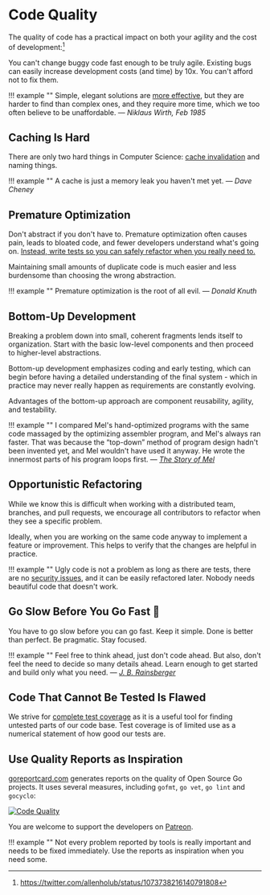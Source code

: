 # Code Quality

The quality of code has a practical impact on both your agility and the cost of development:[^1]

You can't change buggy code fast enough to be truly agile. Existing bugs can easily increase development costs (and time) by 10x. You can't afford not to fix them.

!!! example ""
    Simple, elegant solutions are [more effective](issues.md#effectiveness-efficiency), but they are harder to find than complex ones, and they require more
    time, which we too often believe to be unaffordable. — <cite>Niklaus Wirth, Feb 1985</cite>

## Caching Is Hard ##

There are only two hard things in Computer Science: [cache invalidation](https://msol.io/blog/tech/youre-probably-wrong-about-caching/) and naming things.

!!! example ""
    A cache is just a memory leak you haven't met yet. — <cite>Dave Cheney</cite>

## Premature Optimization ##

Don't abstract if you don't have to. Premature optimization often causes pain, leads to bloated code, and fewer
developers understand what's going on. [Instead, write tests so you can safely refactor when you really need to.](https://martinfowler.com/bliki/DefinitionOfRefactoring.html)

Maintaining small amounts of duplicate code is much easier and less burdensome than choosing the wrong abstraction.

!!! example ""
    Premature optimization is the root of all evil. — <cite>Donald Knuth</cite>

## Bottom-Up Development ##

Breaking a problem down into small, coherent fragments lends itself to organization. Start with the basic low-level
components and then proceed to higher-level abstractions.

Bottom-up development emphasizes coding and early testing, which can begin before having a detailed understanding 
of the final system - which in practice may never really happen as requirements are constantly evolving.

Advantages of the bottom-up approach are component reusability, agility, and testability.

!!! example ""
    I compared Mel's hand-optimized programs with the same code massaged by the optimizing assembler program, and Mel's always ran faster.
    That was because the “top-down” method of program design hadn't been invented yet, and Mel wouldn't have used it anyway. 
    He wrote the innermost parts of his program loops first. — <cite>[The Story of Mel](http://www.catb.org/jargon/html/story-of-mel.html)</cite>

## Opportunistic Refactoring ##

While we know this is difficult when working with a distributed team, branches, and pull requests, we encourage all
contributors to refactor when they see a specific problem.

Ideally, when you are working on the same code anyway to implement a feature or improvement. This helps to verify
that the changes are helpful in practice.

!!! example ""
    Ugly code is not a problem as long as there are tests, there are no [security issues](https://photoprism.app/security-policy),
    and it can be easily refactored later. Nobody needs beautiful code that doesn't work.

## Go Slow Before You Go Fast 🐰 ##

You have to go slow before you can go fast. Keep it simple. Done is better than perfect. Be pragmatic. Stay focused.

!!! example ""
    Feel free to think ahead, just don't code ahead. But also, don't feel the need to decide so many 
    details ahead. Learn enough to get started and build only what you need.
    — <cite>[J. B. Rainsberger](https://twitter.com/jbrains/status/1064212803542818816)</cite>

## Code That Cannot Be Tested Is Flawed ##

We strive for [complete test coverage](https://martinfowler.com/bliki/TestCoverage.html) as it is a useful tool for finding 
untested parts of our code base. Test coverage is of limited use as a numerical statement of how good our tests are.

<!--
### Codecov [![Test Coverage](https://codecov.io/gh/photoprism/photoprism/branch/develop/graph/badge.svg)][codecov] ###

A coverage log file created by the Go test runner is automatically sent to [Codecov][codecov] every time our `develop` branch was successfully built and tested on [Travis CI](https://travis-ci.org/photoprism/photoprism). Codecov provides a beautiful UI for displaying coverage reports and renders a badge showing the current test coverage. Custom settings for our report are located in [codecov.yml](https://github.com/photoprism/photoprism/blob/develop/codecov.yml). For example, `range: 50..90` means the badge will be green if coverage is >= 90% and red if it is <= 50%.
-->

## Use Quality Reports as Inspiration ##

[goreportcard.com][goreport] generates reports on the quality of Open Source Go projects. It uses several measures,
including `gofmt`, `go vet`, `go lint` and `gocyclo`:

[![Code Quality](https://goreportcard.com/badge/github.com/photoprism/photoprism)][goreport]

You are welcome to support the developers on [Patreon](https://www.patreon.com/goreportcard).

!!! example ""
    Not every problem reported by tools is really important and needs to be fixed immediately. Use the reports as
    inspiration when you need some.

[goreport]: https://goreportcard.com/report/github.com/photoprism/photoprism
[codacy]: https://www.codacy.com/project/lastzero/photoprism/dashboard
[codecov]: https://codecov.io/gh/photoprism/photoprism

[^1]: https://twitter.com/allenholub/status/1073738216140791808